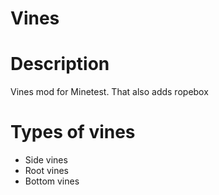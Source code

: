 Vines
=====

Description
====
Vines mod for Minetest. That also adds ropebox

Types of vines
=====
* Side vines
* Root vines
* Bottom vines
